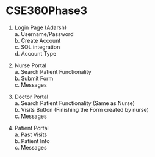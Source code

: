 # CSE360Phase3

1. Login Page (Adarsh)\
   a. Username/Password\
   b. Create Account\
   c. SQL integration\
   d. Account Type
   
2. Nurse Portal\
   a. Search Patient Functionality\
   b. Submit Form\
   c. Messages
   
3. Doctor Portal\
   a. Search Patient Functionality (Same as Nurse)\
   b. Visits Button (Finishing the Form created by nurse)\
   c. Messages
    
4. Patient Portal\
   a. Past Visits\
   b. Patient Info\
   c. Messages

